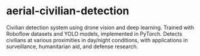 # aerial-civilian-detection
Civilian detection system using drone vision and deep learning. Trained with Roboflow datasets and YOLO models, implemented in PyTorch. Detects civilians at various proximities in day/night conditions, with applications in surveillance, humanitarian aid, and defense research.
